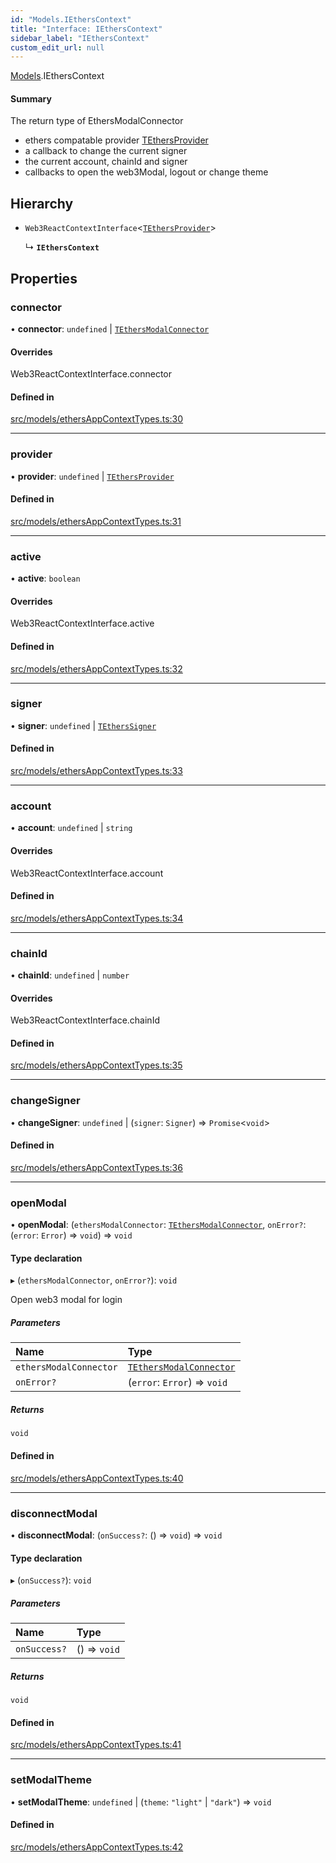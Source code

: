 ```yaml
---
id: "Models.IEthersContext"
title: "Interface: IEthersContext"
sidebar_label: "IEthersContext"
custom_edit_url: null
---
```


[Models](../modules/Models.md).IEthersContext

#### Summary
The return type of EthersModalConnector
- ethers compatable provider [TEthersProvider](../modules/Models.md#tethersprovider)
- a callback to change the current signer
- the current account, chainId and signer
- callbacks to open the web3Modal, logout or change theme

## Hierarchy

- `Web3ReactContextInterface`<[`TEthersProvider`](../modules/Models.md#tethersprovider)\>

  ↳ **`IEthersContext`**

## Properties

### connector

• **connector**: `undefined` \| [`TEthersModalConnector`](../modules/EthersAppContext.md#tethersmodalconnector)

#### Overrides

Web3ReactContextInterface.connector

#### Defined in

[src/models/ethersAppContextTypes.ts:30](https://github.com/scaffold-eth/eth-hooks/blob/5901efa/packages/eth-hooks/src/models/ethersAppContextTypes.ts#L30)

___

### provider

• **provider**: `undefined` \| [`TEthersProvider`](../modules/Models.md#tethersprovider)

#### Defined in

[src/models/ethersAppContextTypes.ts:31](https://github.com/scaffold-eth/eth-hooks/blob/5901efa/packages/eth-hooks/src/models/ethersAppContextTypes.ts#L31)

___

### active

• **active**: `boolean`

#### Overrides

Web3ReactContextInterface.active

#### Defined in

[src/models/ethersAppContextTypes.ts:32](https://github.com/scaffold-eth/eth-hooks/blob/5901efa/packages/eth-hooks/src/models/ethersAppContextTypes.ts#L32)

___

### signer

• **signer**: `undefined` \| [`TEthersSigner`](../modules/Models.md#tetherssigner)

#### Defined in

[src/models/ethersAppContextTypes.ts:33](https://github.com/scaffold-eth/eth-hooks/blob/5901efa/packages/eth-hooks/src/models/ethersAppContextTypes.ts#L33)

___

### account

• **account**: `undefined` \| `string`

#### Overrides

Web3ReactContextInterface.account

#### Defined in

[src/models/ethersAppContextTypes.ts:34](https://github.com/scaffold-eth/eth-hooks/blob/5901efa/packages/eth-hooks/src/models/ethersAppContextTypes.ts#L34)

___

### chainId

• **chainId**: `undefined` \| `number`

#### Overrides

Web3ReactContextInterface.chainId

#### Defined in

[src/models/ethersAppContextTypes.ts:35](https://github.com/scaffold-eth/eth-hooks/blob/5901efa/packages/eth-hooks/src/models/ethersAppContextTypes.ts#L35)

___

### changeSigner

• **changeSigner**: `undefined` \| (`signer`: `Signer`) => `Promise`<`void`\>

#### Defined in

[src/models/ethersAppContextTypes.ts:36](https://github.com/scaffold-eth/eth-hooks/blob/5901efa/packages/eth-hooks/src/models/ethersAppContextTypes.ts#L36)

___

### openModal

• **openModal**: (`ethersModalConnector`: [`TEthersModalConnector`](../modules/EthersAppContext.md#tethersmodalconnector), `onError?`: (`error`: `Error`) => `void`) => `void`

#### Type declaration

▸ (`ethersModalConnector`, `onError?`): `void`

Open web3 modal for login

##### Parameters

| Name | Type |
| :------ | :------ |
| `ethersModalConnector` | [`TEthersModalConnector`](../modules/EthersAppContext.md#tethersmodalconnector) |
| `onError?` | (`error`: `Error`) => `void` |

##### Returns

`void`

#### Defined in

[src/models/ethersAppContextTypes.ts:40](https://github.com/scaffold-eth/eth-hooks/blob/5901efa/packages/eth-hooks/src/models/ethersAppContextTypes.ts#L40)

___

### disconnectModal

• **disconnectModal**: (`onSuccess?`: () => `void`) => `void`

#### Type declaration

▸ (`onSuccess?`): `void`

##### Parameters

| Name | Type |
| :------ | :------ |
| `onSuccess?` | () => `void` |

##### Returns

`void`

#### Defined in

[src/models/ethersAppContextTypes.ts:41](https://github.com/scaffold-eth/eth-hooks/blob/5901efa/packages/eth-hooks/src/models/ethersAppContextTypes.ts#L41)

___

### setModalTheme

• **setModalTheme**: `undefined` \| (`theme`: ``"light"`` \| ``"dark"``) => `void`

#### Defined in

[src/models/ethersAppContextTypes.ts:42](https://github.com/scaffold-eth/eth-hooks/blob/5901efa/packages/eth-hooks/src/models/ethersAppContextTypes.ts#L42)
